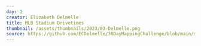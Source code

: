 ```yaml
---
day: 3
creator: Elizabeth Delmelle
title: MLB Stadium Drivetimes
thumbnail: /assets/thumbnails/2023/03-Delmelle.png
source: https://github.com/ECDelmelle/30DayMappingChallenge/blob/main/scripts/02_Delmelle_lines.R
---
```

